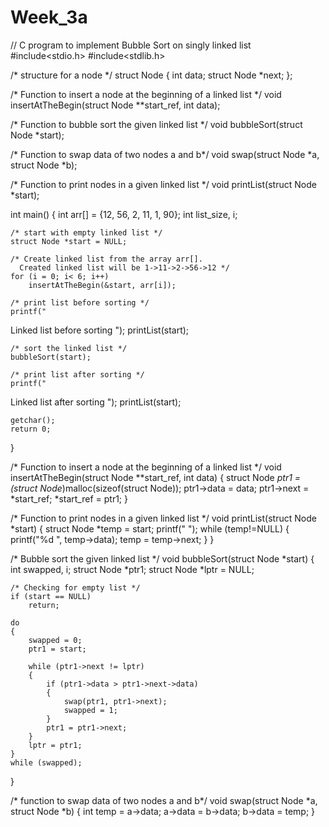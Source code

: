 # Week_3a
// C program to implement Bubble Sort on singly linked list 
#include<stdio.h> 
#include<stdlib.h> 
  
/* structure for a node */
struct Node 
{ 
    int data; 
    struct Node *next; 
}; 
  
/* Function to insert a node at the beginning of a linked list */
void insertAtTheBegin(struct Node **start_ref, int data); 
  
/* Function to bubble sort the given linked list */
void bubbleSort(struct Node *start); 
  
/* Function to swap data of two nodes a and b*/
void swap(struct Node *a, struct Node *b); 
  
/* Function to print nodes in a given linked list */
void printList(struct Node *start); 
  
int main() 
{ 
    int arr[] = {12, 56, 2, 11, 1, 90}; 
    int list_size, i; 
  
    /* start with empty linked list */
    struct Node *start = NULL; 
  
    /* Create linked list from the array arr[]. 
      Created linked list will be 1->11->2->56->12 */
    for (i = 0; i< 6; i++) 
        insertAtTheBegin(&start, arr[i]); 
  
    /* print list before sorting */
    printf("
Linked list before sorting "); 
    printList(start); 
  
    /* sort the linked list */
    bubbleSort(start); 
  
    /* print list after sorting */
    printf("
Linked list after sorting "); 
    printList(start); 
  
    getchar(); 
    return 0; 
} 
  
  
/* Function to insert a node at the beginning of a linked list */
void insertAtTheBegin(struct Node **start_ref, int data) 
{ 
    struct Node *ptr1 = (struct Node*)malloc(sizeof(struct Node)); 
    ptr1->data = data; 
    ptr1->next = *start_ref; 
    *start_ref = ptr1; 
} 
  
/* Function to print nodes in a given linked list */
void printList(struct Node *start) 
{ 
    struct Node *temp = start; 
    printf("
"); 
    while (temp!=NULL) 
    { 
        printf("%d ", temp->data); 
        temp = temp->next; 
    } 
} 
  
/* Bubble sort the given linked list */
void bubbleSort(struct Node *start) 
{ 
    int swapped, i; 
    struct Node *ptr1; 
    struct Node *lptr = NULL; 
  
    /* Checking for empty list */
    if (start == NULL) 
        return; 
  
    do
    { 
        swapped = 0; 
        ptr1 = start; 
  
        while (ptr1->next != lptr) 
        { 
            if (ptr1->data > ptr1->next->data) 
            {  
                swap(ptr1, ptr1->next); 
                swapped = 1; 
            } 
            ptr1 = ptr1->next; 
        } 
        lptr = ptr1; 
    } 
    while (swapped); 
} 
  
/* function to swap data of two nodes a and b*/
void swap(struct Node *a, struct Node *b) 
{ 
    int temp = a->data; 
    a->data = b->data; 
    b->data = temp; 
} 
